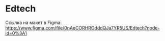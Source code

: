 # Edtech
Ссылка на макет в Figma: https://www.figma.com/file/0nAeCORHROdddQJa7YR5US/Edtech?node-id=0%3A1
